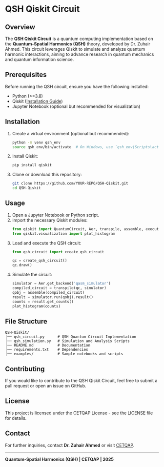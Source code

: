 # QSH Qiskit Circuit

## Overview
The **QSH Qiskit Circuit** is a quantum computing implementation based on the **Quantum-Spatial Harmonics (QSH)** theory, developed by Dr. Zuhair Ahmed. This circuit leverages Qiskit to simulate and analyze quantum harmonic interactions, aiming to advance research in quantum mechanics and quantum information science.

## Prerequisites
Before running the QSH circuit, ensure you have the following installed:

- Python (>=3.8)
- Qiskit ([Installation Guide](https://qiskit.org/documentation/getting_started.html))
- Jupyter Notebook (optional but recommended for visualization)

## Installation
1. Create a virtual environment (optional but recommended):
   ```bash
   python -m venv qsh_env
   source qsh_env/bin/activate  # On Windows, use `qsh_env\Scripts\activate`
   ```
2. Install Qiskit:
   ```bash
   pip install qiskit
   ```
3. Clone or download this repository:
   ```bash
   git clone https://github.com/YOUR-REPO/QSH-Qiskit.git
   cd QSH-Qiskit
   ```

## Usage
1. Open a Jupyter Notebook or Python script.
2. Import the necessary Qiskit modules:
   ```python
   from qiskit import QuantumCircuit, Aer, transpile, assemble, execute
   from qiskit.visualization import plot_histogram
   ```
3. Load and execute the QSH circuit:
   ```python
   from qsh_circuit import create_qsh_circuit

   qc = create_qsh_circuit()
   qc.draw()
   ```
4. Simulate the circuit:
   ```python
   simulator = Aer.get_backend('qasm_simulator')
   compiled_circuit = transpile(qc, simulator)
   qobj = assemble(compiled_circuit)
   result = simulator.run(qobj).result()
   counts = result.get_counts()
   plot_histogram(counts)
   ```

## File Structure
```
QSH-Qiskit/
│── qsh_circuit.py      # QSH Quantum Circuit Implementation
│── qsh_simulation.py   # Simulation and Analysis Scripts
│── README.md           # Documentation
│── requirements.txt    # Dependencies
│── examples/           # Sample notebooks and scripts
```

## Contributing
If you would like to contribute to the QSH Qiskit Circuit, feel free to submit a pull request or open an issue on GitHub.

## License
This project is licensed under the CETQAP License - see the LICENSE file for details.

## Contact
For further inquiries, contact **Dr. Zuhair Ahmed** or visit [CETQAP](https://thecetqap.com).

---
**Quantum-Spatial Harmonics (QSH) | CETQAP | 2025**
